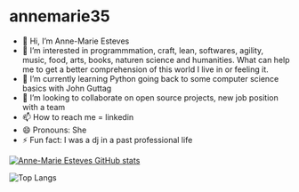 # annemarie35

- 👋 Hi, I’m Anne-Marie Esteves
- 👀 I’m interested in programmmation, craft, lean, softwares, agility, music, food, arts, books, naturen science and humanities. What can help me to get a better comprehension of this world I live in or feeling it.
- 🌱 I’m currently learning Python going back to some computer science basics with John Guttag
- 💞️ I’m looking to collaborate on open source projects, new job position with a team
- 📫 How to reach me = linkedin
- 😄 Pronouns: She
- ⚡ Fun fact: I was a dj in a past professional life


[![Anne-Marie Esteves GitHub stats](https://github-readme-stats.vercel.app/api?username=annemarie35&count_private=true&show_icons=true&include_all_commits=true&theme=graywhite)](https://github.com/annemarie35/github-readme-stats)

![Top Langs](https://github-readme-stats.vercel.app/api/top-langs/?username=annemarie35&layout=donut&theme=graywhite)





